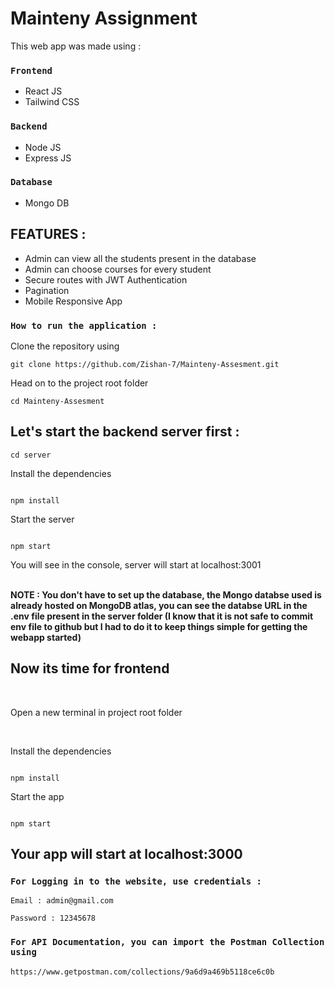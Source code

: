# Mainteny Assignment

This web app was made using :

### `Frontend`

- React JS
- Tailwind CSS

### `Backend`

- Node JS
- Express JS

### `Database`

- Mongo DB

## FEATURES :

- Admin can view all the students present in the database
- Admin can choose courses for every student
- Secure routes with JWT Authentication
- Pagination
- Mobile Responsive App

### `How to run the application : `

Clone the repository using

```
git clone https://github.com/Zishan-7/Mainteny-Assesment.git
```

Head on to the project root folder

```
cd Mainteny-Assesment

```

## Let's start the backend server first :

```
cd server

```

Install the dependencies

```

npm install

```

Start the server

```

npm start

```

You will see in the console, server will start at localhost:3001

<br>

<b>
NOTE : You don't have to set up the database, the Mongo databse used is already hosted on MongoDB atlas, you can see the databse URL in the .env file present in the server folder (I know that it is not safe to commit env file to github but I had to do it to keep things simple for getting the webapp started)
</b>

<br>

## Now its time for frontend

<br>

Open a new terminal in project root folder

<br>

Install the dependencies

```

npm install

```

Start the app

```

npm start

```

## Your app will start at localhost:3000

### `For Logging in to the website, use credentials : `

```
Email : admin@gmail.com

Password : 12345678
```

### `For API Documentation, you can import the Postman Collection using`

```
https://www.getpostman.com/collections/9a6d9a469b5118ce6c0b
```
